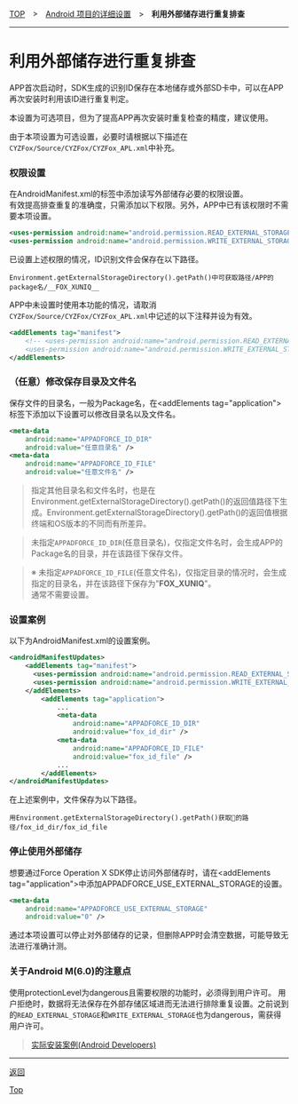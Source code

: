 [TOP](../../../../README.md)　>　[Android 项目的详细设置](../README.md)　>　**利用外部储存进行重复排查**

---

# 利用外部储存进行重复排查

APP首次启动时，SDK生成的识别ID保存在本地储存或外部SD卡中，可以在APP再次安装时利用该ID进行重复判定。

本设置为可选项目，但为了提高APP再次安装时重复检查的精度，建议使用。

由于本项设置为可选设置，必要时请根据以下描述在`CYZFox/Source/CYZFox/CYZFox_APL.xml`中补充。

### 权限设置

在AndroidManifest.xml的<manifest>标签中添加读写外部储存必要的权限设置。<br>
有效提高排查重复的准确度，只需添加以下权限。另外，APP中已有该权限时不需要本项设置。

```xml
<uses-permission android:name="android.permission.READ_EXTERNAL_STORAGE" /><uses-permission android:name="android.permission.WRITE_EXTERNAL_STORAGE" />
```

已设置上述权限的情况，ID识别文件会保存在以下路径。

```
Environment.getExternalStorageDirectory().getPath()中可获取路径/APP的package名/__FOX_XUNIQ__
```

APP中未设置时使用本功能的情况，请取消`CYZFox/Source/CYZFox/CYZFox_APL.xml`中记述的以下注释并设为有效。

```xml
<addElements tag="manifest">
	<!-- <uses-permission android:name="android.permission.READ_EXTERNAL_STORAGE" />
	<uses-permission android:name="android.permission.WRITE_EXTERNAL_STORAGE" /> -->
</addElements>
```

### （任意）修改保存目录及文件名

保存文件的目录名，一般为Package名，在&lt;addElements tag="application"&gt;标签下添加以下设置可以修改目录名以及文件名。

```xml
<meta-data
	android:name="APPADFORCE_ID_DIR"
	android:value="任意目录名" />
<meta-data
	android:name="APPADFORCE_ID_FILE"
	android:value="任意文件名" />
```

> 指定其他目录名和文件名时，也是在Environment.getExternalStorageDirectory().getPath()的返回值路径下生成。Environment.getExternalStorageDirectory().getPath()的返回值根据终端和OS版本的不同而有所差异。

> 未指定`APPADFORCE_ID_DIR`(任意目录名)，仅指定文件名时，会生成APP的Package名的目录，并在该路径下保存文件。<br>

> ※ 未指定`APPADFORCE_ID_FILE`(任意文件名)，仅指定目录的情况时，会生成指定的目录名，并在该路径下保存为"__FOX_XUNIQ__"。<br>
通常不需要设置。

### 设置案例

以下为AndroidManifest.xml的设置案例。

```xml
<androidManifestUpdates>
    <addElements tag="manifest">
      <uses-permission android:name="android.permission.READ_EXTERNAL_STORAGE" />
      <uses-permission android:name="android.permission.WRITE_EXTERNAL_STORAGE" />
    </addElements>
		<addElements tag="application">			...			<meta-data
				android:name="APPADFORCE_ID_DIR"
				android:value="fox_id_dir" />
			<meta-data
				android:name="APPADFORCE_ID_FILE"
				android:value="fox_id_file" />
			...
		</addElements>
</androidManifestUpdates>
```

在上述案例中，文件保存为以下路径。

```
用Environment.getExternalStorageDirectory().getPath()获取的路径/fox_id_dir/fox_id_file
```

### 停止使用外部储存

想要通过Force Operation X SDK停止访问外部储存时，请在&lt;addElements tag="application"&gt;中添加APPADFORCE_USE_EXTERNAL_STORAGE的设置。

```xml
<meta-data
	android:name="APPADFORCE_USE_EXTERNAL_STORAGE"
	android:value="0" />
```

通过本项设置可以停止对外部储存的记录，但删除APP时会清空数据，可能导致无法进行准确计测。

### 关于Android M(6.0)的注意点

使用protectionLevel为dangerous且需要权限的功能时，必须得到用户许可。 用户拒绝时，数据将无法保存在外部存储区域进而无法进行排除重复设置。之前说到的`READ_EXTERNAL_STORAGE`和`WRITE_EXTERNAL_STORAGE`也为dangerous，需获得用户许可。

> [实际安装案例(Android Developers)](https://developer.android.com/training/permissions/requesting.html#perm-request)

---
[返回](../README.md)

[Top](../../../../README.md)
